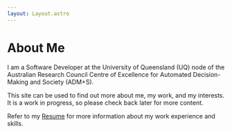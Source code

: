 ```yaml
---
layout: Layout.astro
---
```


# About Me

I am a Software Developer at the University of Queensland (UQ) node of the Australian Research Council Centre of Excellence for Automated Decision-Making and Society (ADM+S).

This site can be used to find out more about me, my work, and my interests. It is a work in progress, so please check back later for more content.

Refer to my [Resume](/resume) for more information about my work experience and skills.